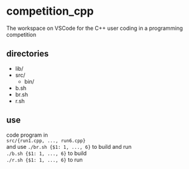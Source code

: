 # competition_cpp
The workspace on VSCode for the C++ user coding in a programming competition

## directories
- lib/
- src/
    - bin/
- b.sh
- br.sh
- r.sh

## use
code program in  
    `src/{run1.cpp, ..., run6.cpp}`  
and use
    `./br.sh {$1: 1, ..., 6}` to build and run  
    `./b.sh {$1: 1, ..., 6}` to build  
    `./r.sh {$1: 1, ..., 6}` to run  
